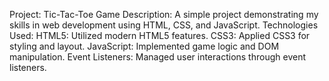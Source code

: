 Project: Tic-Tac-Toe Game
Description: A simple project demonstrating my skills in web development using HTML, CSS, and JavaScript.
Technologies Used:
HTML5: Utilized modern HTML5 features.
CSS3: Applied CSS3 for styling and layout.
JavaScript: Implemented game logic and DOM manipulation.
Event Listeners: Managed user interactions through event listeners.
